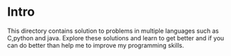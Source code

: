 # Intro
This directory contains solution to problems in multiple languages such as C,python and java.
Explore these solutions and learn to get better and if you can do better than help me to improve my programming skills.
